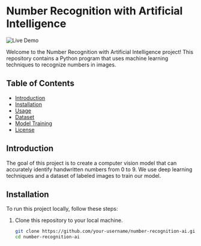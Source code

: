 # Number Recognition with Artificial Intelligence

![Live Demo]([https://ravendano014.github.io/ianumbers/]) <!-- Si tienes un logo, puedes incluirlo aquí -->

Welcome to the Number Recognition with Artificial Intelligence project! This repository contains a Python program that uses machine learning techniques to recognize numbers in images.

## Table of Contents
- [Introduction](#introduction)
- [Installation](#installation)
- [Usage](#usage)
- [Dataset](#dataset)
- [Model Training](#model-training)
- [License](#license)

## Introduction

The goal of this project is to create a computer vision model that can accurately identify handwritten numbers from 0 to 9. We use deep learning techniques and a dataset of labeled images to train our model.

## Installation

To run this project locally, follow these steps:

1. Clone this repository to your local machine.
   ```bash
   git clone https://github.com/your-username/number-recognition-ai.git
   cd number-recognition-ai
